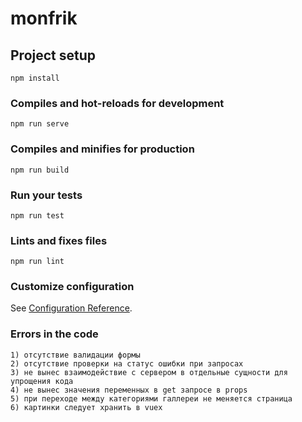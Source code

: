 # monfrik

## Project setup
```
npm install
```

### Compiles and hot-reloads for development
```
npm run serve
```

### Compiles and minifies for production
```
npm run build
```

### Run your tests
```
npm run test
```

### Lints and fixes files
```
npm run lint
```

### Customize configuration
See [Configuration Reference](https://cli.vuejs.org/config/).

### Errors in the code
```
1) отсутствие валидации формы
2) отсутствие проверки на статус ошибки при запросах
3) не вынес взаимодействие с сервером в отдельные сущности для упрощения кода
4) не вынес значения переменных в get запросе в props
5) при переходе между категориями галлереи не меняется страница
6) картинки следует хранить в vuex
```

